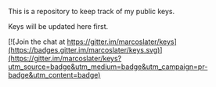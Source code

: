 This is a repository to keep track of my public keys.

Keys will be updated here first. 

[![Join the chat at https://gitter.im/marcoslater/keys](https://badges.gitter.im/marcoslater/keys.svg)](https://gitter.im/marcoslater/keys?utm_source=badge&utm_medium=badge&utm_campaign=pr-badge&utm_content=badge)